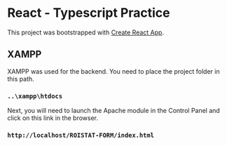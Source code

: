 # React - Typescript Practice

This project was bootstrapped with [Create React App](https://github.com/facebook/create-react-app).

## XAMPP

XAMPP was used for the backend.
You need to place the project folder in this path.

### `..\xampp\htdocs`

Next, you will need to launch the Apache module in the Control Panel and click on this link in the browser.

### `http://localhost/ROISTAT-FORM/index.html`
